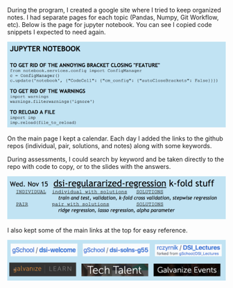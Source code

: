 During the program, I created a google site where I tried to keep organized notes. I had separate pages for each topic (Pandas, Numpy, Git Workflow, etc). Below is the page for jupyter notebook. You can see I copied code snippets I expected to need again.

<img src="img/notes_screenshot.png" alt="jupyter" width="600px"/>

On the main page I kept a calendar. Each day I added the links to the github repos (individual, pair, solutions, and notes) along with some keywords. 

During assessments, I could search by keyword and be taken directly to the repo with code to copy, or to the slides with the answers.

<img src="img/example_screenshot.png" alt="regreg" width="600px"/>

I also kept some of the main links at the top for easy reference.

<img src="img/fav_links_screenshot.png" alt="favlinks" width="600px"/>
